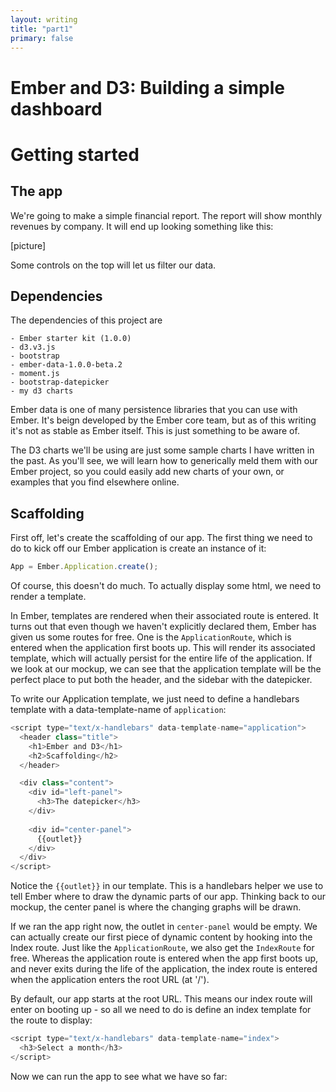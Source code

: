 ```yaml
---
layout: writing
title: "part1"
primary: false
---
```


Ember and D3: Building a simple dashboard
=========================================

Getting started
===============

The app
-------

We're going to make a simple financial report. The report will show monthly revenues by company. It will end up looking something like this:

[picture]

Some controls on the top will let us filter our data.


Dependencies
------------

The dependencies of this project are

	- Ember starter kit (1.0.0)
	- d3.v3.js
	- bootstrap
	- ember-data-1.0.0-beta.2
	- moment.js
	- bootstrap-datepicker
	- my d3 charts

Ember data is one of many persistence libraries that you can use with Ember. It's beign developed by the Ember core team, but as of this writing it's not as stable as Ember itself. This is just something to be aware of.

The D3 charts we'll be using are just some sample charts I have written in the past. As you'll see, we will learn how to generically meld them with our Ember project, so you could easily add new charts of your own, or examples that you find elsewhere online.	


Scaffolding
-----------

First off, let's create the scaffolding of our app. The first thing we need to do to kick off our Ember application is create an instance of it:

```js
App = Ember.Application.create();
```

Of course, this doesn't do much. To actually display some html, we need to render a template.

In Ember, templates are rendered when their associated route is entered. It turns out that even though we haven't explicitly declared them, Ember has given us some routes for free. One is the `ApplicationRoute`, which is entered when the application first boots up. This will render its associated template, which will actually persist for the entire life of the application. If we look at our mockup, we can see that the application template will be the perfect place to put both the header, and the sidebar with the datepicker.

To write our Application template, we just need to define a handlebars template with a data-template-name of `application`:

```js
<script type="text/x-handlebars" data-template-name="application">
  <header class="title">
    <h1>Ember and D3</h1>
    <h2>Scaffolding</h2>
  </header>

  <div class="content"> 
    <div id="left-panel">
      <h3>The datepicker</h3>
    </div>
    
    <div id="center-panel">
      {{outlet}}
    </div>
  </div>
</script>
```

Notice the `{{outlet}}` in our template. This is a handlebars helper we use to tell Ember where to draw the dynamic parts of our app. Thinking back to our mockup, the center panel is where the changing graphs will be drawn.

If we ran the app right now, the outlet in `center-panel` would be empty. We can actually create our first piece of dynamic content by hooking into the Index route. Just like the `ApplicationRoute`, we also get the `IndexRoute` for free. Whereas the application route is entered when the app first boots up, and never exits during the life of the application, the index route is entered when the application enters the root URL (at '/').

By default, our app starts at the root URL. This means our index route will enter on booting up - so all we need to do is define an index template for the route to display:

```js
<script type="text/x-handlebars" data-template-name="index">
  <h3>Select a month</h3>
</script>
```

Now we can run the app to see what we have so far:


